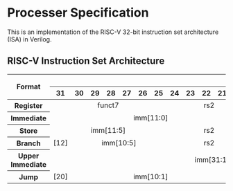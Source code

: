 # Processer Specification

This is an implementation of the RISC-V 32-bit instruction set architecture (ISA) in Verilog.

## RISC-V Instruction Set Architecture

<style>
  th, td {
    text-align: center;
  }
</style>
<table>
  <thead>
    <tr>
      <th rowspan=2>Format</th>
      <th colspan=32>Bits</th>
    </tr>
    <tr>
      <th>31</th>
      <th>30</th>
      <th>29</th>
      <th>28</th>
      <th>27</th>
      <th>26</th>
      <th>25</th>
      <th>24</th>
      <th>23</th>
      <th>22</th>
      <th>21</th>
      <th>20</th>
      <th>19</th>
      <th>18</th>
      <th>17</th>
      <th>16</th>
      <th>15</th>
      <th>14</th>
      <th>13</th>
      <th>12</th>
      <th>11</th>
      <th>10</th>
      <th>9</th>
      <th>8</th>
      <th>7</th>
      <th>6</th>
      <th>5</th>
      <th>4</th>
      <th>3</th>
      <th>2</th>
      <th>1</th>
      <th>0</th>
    </tr>
  </thead>
  <tbody>
    <tr>
      <th>Register</th>
      <td colspan=7>funct7</td>
      <td colspan=5>rs2</td>
      <td colspan=5>rs1</td>
      <td colspan=3>funct3</td>
      <td colspan=5>rd</td>
      <td colspan=7>opcode</td>
    </tr>
    <tr>
      <th>Immediate</th>
      <td colspan=12>imm[11:0]</td>
      <td colspan=5>rs1</td>
      <td colspan=3>funct3</td>
      <td colspan=5>rd</td>
      <td colspan=7>opcode</td>
    </tr>
    <tr>
      <th>Store</th>
      <td colspan=7>imm[11:5]</td>
      <td colspan=5>rs2</td>
      <td colspan=5>rs1</td>
      <td colspan=3>funct3</td>
      <td colspan=5>imm[4:0]</td>
      <td colspan=7>opcode</td>
    </tr>
    <tr>
      <th>Branch</th>
      <td>[12]</td>
      <td colspan=6>imm[10:5]</td>
      <td colspan=5>rs2</td>
      <td colspan=5>rs1</td>
      <td colspan=3>funct3</td>
      <td colspan=4>imm[4:1]</td>
      <td>[11]</td>
      <td colspan=7>opcode</td>
    </tr>
    <tr>
      <th>Upper Immediate</th>
      <td colspan=20>imm[31:12]</td>
      <td colspan=5>rd</td>
      <td colspan=7>opcode</td>
    </tr>
    <tr>
      <th>Jump</th>
      <td>[20]</td>
      <td colspan=10>imm[10:1]</td>
      <td>[11]</td>
      <td colspan=8>imm[19:12]</td>
      <td colspan=5>rd</td>
      <td colspan=7>opcode</td>
    </tr>
  </tbody>
</table>
